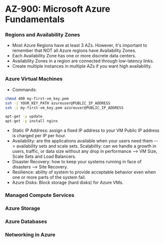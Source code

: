 # AZ-900: Microsoft Azure Fundamentals

### Regions and Availability Zones
- Most Azure Regions have at least 3 AZs. However, it's important to remember that NOT all Azure regions have Availability Zones.
- Each Availability Zone has one or more discrete data centers.
- Availability Zones in a region are connected through low-latency links.
- Create multiple instances in multiple AZs if you want high availability.

### Azure Virtual Machines
- Commands:
```bash
chmod 400 my-first-vm_key.pem
ssh -i YOUR_KEY_PATH azureuser@PUBLIC_IP_ADDRESS
ssh -i my-first-vm_key.pem azureuser@PUBLIC_IP_ADDRESS

apt-get -y update
apt-get -y install nginx
```
- Static IP Address: assign a fixed IP address to your VM Public IP address is charged per IP per hour.
- Availability: are the applications available when your users need them --> availability sets and scale sets.
Scalability: can we handle a growth in users, traffic, or data size without any drop in performance --> VM Size, Scale Sets and Load Balancers.
- Disaster Recovery: how to keep your systems running in face of disasters --> Site Recovery.
- Resilience: ability of system to provide acceptable behavior even when one or more parts of the system fail.
- Azure Disks: Block storage (hard disks) for Azure VMs.



### Managed Compute Services
### Azure Storage
### Azure Databases
### Networking in Azure
